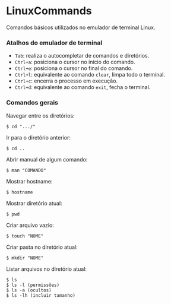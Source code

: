 # LinuxCommands
Comandos básicos utilizados no emulador de terminal Linux.

### Atalhos do emulador de terminal
- `Tab`: realiza o autocompletar de comandos e diretórios.
- `Ctrl+a`: posiciona o cursor no início do comando.
- `Ctrl+e`: posiciona o cursor no final do comando.
- `Ctrl+l`: equivalente ao comando `clear`, limpa todo o terminal.
- `Ctrl+c`: encerra o processo em execução.
- `Ctrl+d`: equivalente ao comando `exit`, fecha o terminal.

### Comandos gerais

Navegar entre os diretórios:
```
$ cd ".../"
```

Ir para o diretório anterior:
```
$ cd ..
```

Abrir manual de algum comando:
```
$ man "COMANDO"
```

Mostrar hostname:
```
$ hostname
```

Mostrar diretório atual:
```
$ pwd
```

Criar arquivo vazio:
```
$ touch "NOME"
```

Criar pasta no diretório atual:
```
$ mkdir "NOME"
```


Listar arquivos no diretório atual:
```
$ ls
$ ls -l (permissões)
$ ls -a (ocultos)
$ ls -lh (incluir tamanho)
```
